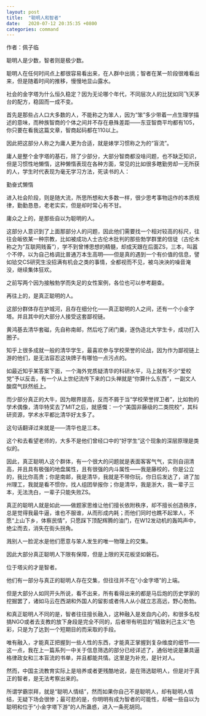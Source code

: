 ```yaml
---
layout: post
title:  "聪明人和智者"
date:   2020-07-12 20:35:35 +0800
categories: command
---
```


作者：佩子临  

聪明人是少数，智者则是极少数。  

聪明人在任何时间点上都很容易看出来，在人群中出挑；智者在某一阶段很难看出来，但是随着时间的推移，慢慢地显山露水。  

社会的金字塔为什么恒久稳定？因为无论哪个年代，不同层次人的比犹如同飞天茅台的配方，稳固而一成不变。  

首先是那些占人口大多数的人，不能称之为笨人，因为“笨”多少带着一点生理学描述的意味，而种族智商的个体之间并不存在悬殊差距——东亚智商平均都有105，你只要在看我这篇文章，智商起码都在110以上。  

因此把这部分人称之为庸人更为合适，就是婊学习惯称之为的“盲流”。  

庸人是整个金字塔的基石，除了少部分，大部分智商都没啥问题，也不缺乏知识，但是习惯性地懒惰，这种懒惰表现在各种方面，常见的比如很多瞎勤劳却一无所获的人，学生时代表现为毫无学习方法，死读书的人：  

勤奋式懒惰  

进入社会阶段，则是随大流，所思所想和大多数一样，很少思考事物运作的本质规律，勤勤恳恳，老老实实，但是却时常心有不甘。  

庸众之上的，是那些自以为聪明的人。  

这部分人意识到了上面那部分人的问题，因此他们需要找一个相对较高的标尺，往往会皈依某一种宗教，比如被成功人士古伦木批判的那些勃学群里的信徒（古伦木称之为“互联网贱畜”），学不到曾博思想的精髓，却成天跟在后面ZS，三本，叫嚣个不停，以为自己格调比普通万本生高明——但是真的遇到一个有价值的信息，譬如铪交CS研究生没招满有机会之类的事情，全都视而不见，被乌泱泱的噪音淹没，继续集体狂欢。  

之前写两个因为接触勃学而失足的女性案例，各位也可以参考翻查。  

再往上的，是真正聪明的人。  

这部分群体存在护城河，且存在细分化——真正聪明的人之间，还有一个小金字塔。并且其中的大部分人接受这套鄙视链。  

黄鸿基去清华套磁，先自称南邮，然后吃了闭门羹，遂伪造北大学生卡，成功打入圈子。  

知乎上很多成就一般的清华学生，最喜欢参与学校荣誉的论战，因为作为鄙视链上游的他们，是无法容忍这块牌子有哪怕一点污点的。  

如最近知乎某答案下面，一个海外党质疑清华的科研水平，马上就有不少“爱校党”予以反击，有一个从上世纪流传下来的口头禅就是“你算什么东西”，一副文人酸腐气跃然纸上。  

而少部分真正的大牛，因为眼界提高，反而不屑于当“学校荣誉捍卫者”，比如勃的学术偶像，清华特奖去了MIT之后，就感慨：一个“美国非藤级的二类院校”，其科研资源，学术水平都比清华好太多了。  

这句话翻译过来就是——清华也是三本。  

这个和去看望老师的，大多不是他们曾经口中的“好学生”这个现象的深层原理是类似的。  

因此，真正聪明人这个群体，有一个很大的问题就是表面客客气气，实则自诩清高，并且具有极强的地盘属性，且有很强的内斗属性——我是藤校的，你是公立的，我比你高贵；你是南邮，我是清华，我就是不带你玩，你日后发达了，进了加州理工，我就是看不惯你，找人组团举报你；你是清华，我是浙大，我一辈子三本，无法洗白，一辈子只能失败ZS。  

真正的聪明人就是如此——做题家思维让他们擅长依附秩序，却不擅长创造秩序，总是觉得我最牛逼，谁也不服谁，从而形成内耗；而他们同时也瞧不起笨人，不愿“上山下乡，体察民情”，只愿踩下顶配辉腾的油门，在W12发动机的轰鸣声中，绝尘而去，消失在街头拐角。  

溅别人一脸泥水是他们愿意与笨人发生的唯一物理上的交集。  

因此大部分真正聪明人下限有保障，但是上限的天花板坚如磐石。  

位于塔尖的才是智者。  

他们有一部分与真正的聪明人存在交集，但往往并不在“小金字塔”的上端。  

但是大部分人如同开头所说，看不出来，所有看得出来的都是马后炮的历史学家的挖掘罢了，诸如马云在西湖和外国人的留影或者伟人从小就立志高远，野心勃勃。  

和真正聪明人不同的是，智者往往擅长融入，这种融入是发自内心的，和很多名校搞NGO或者去支教的放下身段是完全不同的，后者带有明显的“精致利己主义”色彩，只是为了达到一个短期目的而采取的手段。  

唯有融入，才能真正把握到一些人性的东西，才能真正掌握到复杂维度的细节——这一点，我在上一篇系列一中关于信息筛选的部分已经详述了，通俗地说是兼具逼格律政女和三本盲流的书单，并且都能共情。这里是为补充，是针对人。  



然而，中国主流教育实际上是培养或者更残酷地说，是在筛选聪明人，但是对于真正的智者，是无法考察出来的。  

所谓学霸崇拜，就是“聪明人情结”，然而如果你自己不是聪明人，却有聪明人情结，无疑下场会很惨；最可悲的是，你明明有成为智者的可能性，却被一些自以为聪明和位于“小金字塔下游”的人所蛊惑，进入一条死胡同。  